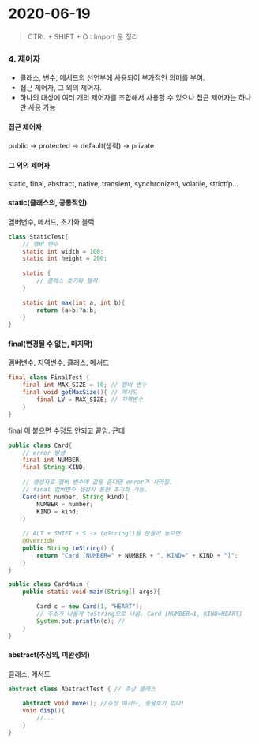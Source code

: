 # 2020-06-19

> CTRL + SHIFT + O : Import 문 정리

### 4. 제어자

- 클래스, 변수, 메서드의 선언부에 사용되어 부가적인 의미를 부여.
- 접근 제어자, 그 외의 제어자.
- 하나의 대상에 여러 개의 제어자를 조합해서 사용할 수 있으나 접근 제어자는 하나만 사용 가능

#### 접근 제어자

public -> protected -> default(생략) -> private

#### 그 외의 제어자

static, final, abstract, native, transient, synchronized, volatile, strictfp...

#### static(클래스의, 공통적인)

멤버변수, 메서드, 초기화 블럭

```java
class StaticTest{
    // 멤버 변수
    static int width = 100;
    static int height = 200;
    
    static {
        // 클래스 초기화 블럭
    }
    
    static int max(int a, int b){
        return (a>b)?a:b;
    }
}
```

#### final(변경될 수 없는, 마지막)

멤버변수, 지역변수, 클래스, 메서드

```java
final class FinalTest {
    final int MAX_SIZE = 10; // 멤버 변수
    final void getMaxSize(){ // 메서드
        final LV = MAX_SIZE; // 지역변수
    }
}
```

final 이 붙으면 수정도 안되고 끝임. 근데

```java
public class Card{
    // error 발생
    final int NUMBER;
    final String KIND;
    
    // 생성자로 멤버 변수에 값을 준다면 error가 사라짐.
    // final 멤버변수 생성자 통한 초기화 가능.
    Card(int number, String kind){
        NUMBER = number;
        KIND = kind;
    }
    
    // ALT + SHIFT + S -> toString()을 만들어 놓으면
    @Override
    public String toString() {
        return "Card [NUMBER=" + NUMBER + ", KIND=" + KIND + "]";
    }
}
```

```java
public class CardMain {
	public static void main(String[] args){
		
		Card c = new Card(1, "HEART");
        // 주소가 나올게 toString으로 나옴. Card [NUMBER=1, KIND=HEART]
		System.out.println(c); // 
	}
}
```

#### abstract(추상의, 미완성의)

클래스, 메서드

```java
abstract class AbstractTest { // 추상 클래스
    
    abstract void move(); //추상 메서드, 중괄호가 없다!
    void disp(){
        //...
    }
}
```











